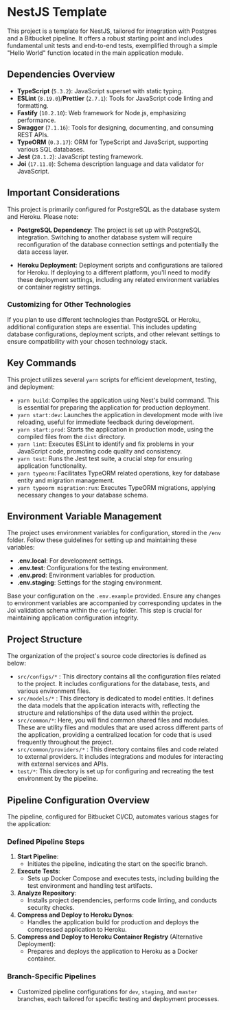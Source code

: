 # NestJS Template

This project is a template for NestJS, tailored for integration with Postgres and a Bitbucket pipeline. It offers a robust starting point and includes fundamental unit tests and end-to-end tests, exemplified through a simple "Hello World" function located in the main application module.

## Dependencies Overview

- **TypeScript** (`5.3.2`): JavaScript superset with static typing.
- **ESLint** (`8.19.0`)/**Prettier** (`2.7.1`): Tools for JavaScript code linting and formatting.
- **Fastify** (`10.2.10`): Web framework for Node.js, emphasizing performance.
- **Swagger** (`7.1.16`): Tools for designing, documenting, and consuming REST APIs.
- **TypeORM** (`0.3.17`): ORM for TypeScript and JavaScript, supporting various SQL databases.
- **Jest** (`28.1.2`): JavaScript testing framework.
- **Joi** (`17.11.0`): Schema description language and data validator for JavaScript.

## Important Considerations

This project is primarily configured for PostgreSQL as the database system and Heroku. Please note:

- **PostgreSQL Dependency**: The project is set up with PostgreSQL integration. Switching to another database system will require reconfiguration of the database connection settings and potentially the data access layer.

- **Heroku Deployment**: Deployment scripts and configurations are tailored for Heroku. If deploying to a different platform, you'll need to modify these deployment settings, including any related environment variables or container registry settings.

### Customizing for Other Technologies
If you plan to use different technologies than PostgreSQL or Heroku, additional configuration steps are essential. This includes updating database configurations, deployment scripts, and other relevant settings to ensure compatibility with your chosen technology stack.


## Key Commands

This project utilizes several `yarn` scripts for efficient development, testing, and deployment:

- `yarn build`: Compiles the application using Nest's build command. This is essential for preparing the application for production deployment.
- `yarn start:dev`: Launches the application in development mode with live reloading, useful for immediate feedback during development.
- `yarn start:prod`: Starts the application in production mode, using the compiled files from the `dist` directory.
- `yarn lint`: Executes ESLint to identify and fix problems in your JavaScript code, promoting code quality and consistency.
- `yarn test`: Runs the Jest test suite, a crucial step for ensuring application functionality.
- `yarn typeorm`: Facilitates TypeORM related operations, key for database entity and migration management.
- `yarn typeorm migration:run`: Executes TypeORM migrations, applying necessary changes to your database schema.

## Environment Variable Management

The project uses environment variables for configuration, stored in the `/env` folder. Follow these guidelines for setting up and maintaining these variables:

- **.env.local**: For development settings.
- **.env.test**: Configurations for the testing environment.
- **.env.prod**: Environment variables for production.
- **.env.staging**: Settings for the staging environment.

Base your configuration on the `.env.example` provided. Ensure any changes to environment variables are accompanied by corresponding updates in the Joi validation schema within the `config` folder. This step is crucial for maintaining application configuration integrity.

## Project Structure

The organization of the project's source code directories is defined as below:

- `src/configs/*` : This directory contains all the configuration files related to the project. It includes configurations for the database, tests, and various environment files. 
- `src/models/*` : This directory is dedicated to model entities. It defines the data models that the application interacts with, reflecting the structure and relationships of the data used within the project.
- `src/common/*`: Here, you will find common shared files and modules. These are utility files and modules that are used across different parts of the application, providing a centralized location for code that is used frequently throughout the project.
- `src/common/providers/*` : This directory contains files and code related to external providers. It includes integrations and modules for interacting with external services and APIs.
- `test/*`: This directory is set up for configuring and recreating the test environment by the pipeline.


## Pipeline Configuration Overview

The pipeline, configured for Bitbucket CI/CD, automates various stages for the application:

### Defined Pipeline Steps

1. **Start Pipeline**: 
   - Initiates the pipeline, indicating the start on the specific branch.
2. **Execute Tests**: 
   - Sets up Docker Compose and executes tests, including building the test environment and handling test artifacts.
3. **Analyze Repository**: 
   - Installs project dependencies, performs code linting, and conducts security checks.
4. **Compress and Deploy to Heroku Dynos**: 
   - Handles the application build for production and deploys the compressed application to Heroku.
5. **Compress and Deploy to Heroku Container Registry** (Alternative Deployment):
   - Prepares and deploys the application to Heroku as a Docker container.

### Branch-Specific Pipelines
- Customized pipeline configurations for `dev`, `staging`, and `master` branches, each tailored for specific testing and deployment processes.

